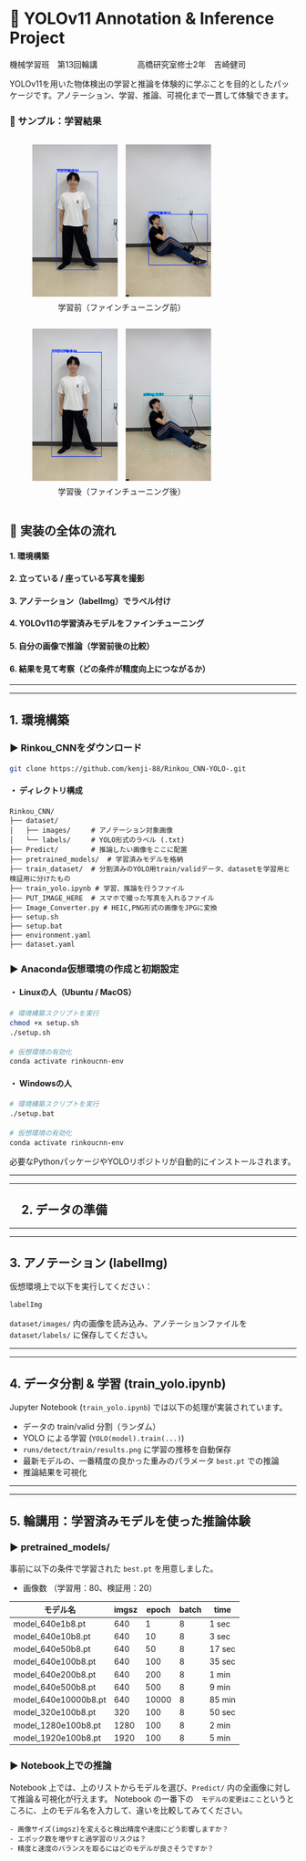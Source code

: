 # :memo: YOLOv11 Annotation & Inference Project

機械学習班　第13回輪講　　　　　高橋研究室修士2年　吉崎健司

YOLOv11を用いた物体検出の学習と推論を体験的に学ぶことを目的としたパッケージです。アノテーション、学習、推論、可視化まで一貫して体験できます。

<!-- ## :camera: サンプル：学習結果 -->
<!-- <h3>例：学習前（ファインチューニング前）</h3>
<p>
  <img src="runs/detect/pre_yolov11n/IMG_3555.jpg" width="250px" style="display:inline-block; margin-right:10px;">
  <img src="runs/detect/pre_yolov11n/IMG_3657.jpg" width="250px" style="display:inline-block;">
</p>

<h3>例：学習後（ファインチューニング後）</h3>
<p>
  <img src="runs/detect/predict/IMG_3555.jpg" width="250px" style="display:inline-block; margin-right:10px;">
  <img src="runs/detect/predict/IMG_3657.jpg" width="250px" style="display:inline-block;">
</p> -->
<h3>📸 サンプル：学習結果</h3>

<!-- 学習前 -->
<figure style="display:inline-block; text-align:center; margin-right:30px;">
  <img src="runs/detect/pre_yolov11n/IMG_3555.jpg" width="150px" style="margin-right:10px;">
  <img src="runs/detect/pre_yolov11n/IMG_3657.jpg" width="150px">
  <figcaption style="margin-top:5px;">学習前（ファインチューニング前）</figcaption>
</figure>

<!-- 学習後 -->
<figure style="display:inline-block; text-align:center;">
  <img src="runs/detect/predict/IMG_3555.jpg" width="150px" style="margin-right:10px;">
  <img src="runs/detect/predict/IMG_3657.jpg" width="150px">
  <figcaption style="margin-top:5px;">学習後（ファインチューニング後）</figcaption>
</figure>

## :triangular_flag_on_post: 実装の全体の流れ
#### 1. 環境構築
#### 2. 立っている / 座っている写真を撮影
#### 3. アノテーション（labelImg）でラベル付け
#### 4. YOLOv11の学習済みモデルをファインチューニング
#### 5. 自分の画像で推論（学習前後の比較）
#### 6. 結果を見て考察（どの条件が精度向上につながるか）



---------------------------------------------------------------------------------
---------------------------------------------------------------------------------

##  1. 環境構築
### ▶ Rinkou_CNNをダウンロード
```bash
git clone https://github.com/kenji-88/Rinkou_CNN-YOLO-.git
```
#### ・ ディレクトリ構成

```
Rinkou_CNN/
├── dataset/
│   ├── images/     # アノテーション対象画像
│   └── labels/     # YOLO形式のラベル (.txt)
├── Predict/        # 推論したい画像をここに配置
├── pretrained_models/  # 学習済みモデルを格納
├── train_dataset/  # 分割済みのYOLO用train/validデータ、datasetを学習用と検証用に分けたもの
├── train_yolo.ipynb # 学習、推論を行うファイル
├── PUT_IMAGE_HERE  # スマホで撮った写真を入れるファイル
├── Image_Converter.py # HEIC,PNG形式の画像をJPGに変換
├── setup.sh
├── setup.bat
├── environment.yaml
├── dataset.yaml
```


### ▶ Anaconda仮想環境の作成と初期設定

#### ・ Linuxの人（Ubuntu / MacOS）
```bash
# 環境構築スクリプトを実行
chmod +x setup.sh
./setup.sh

# 仮想環境の有効化
conda activate rinkoucnn-env
```

#### ・ Windowsの人
```bash
# 環境構築スクリプトを実行
./setup.bat

# 仮想環境の有効化
conda activate rinkoucnn-env
```

必要なPythonパッケージやYOLOリポジトリが自動的にインストールされます。

---------------------------------------------------------------------------------
---------------------------------------------------------------------------------

## 　2. データの準備




---------------------------------------------------------------------------------
---------------------------------------------------------------------------------

##  3. アノテーション (labelImg)

仮想環境上で以下を実行してください：

```bash
labelImg
```

`dataset/images/` 内の画像を読み込み、アノテーションファイルを `dataset/labels/` に保存してください。

---------------------------------------------------------------------------------
---------------------------------------------------------------------------------

##  4. データ分割 & 学習 (train_yolo.ipynb)

Jupyter Notebook (`train_yolo.ipynb`) では以下の処理が実装されています。

- データの train/valid 分割（ランダム）
- YOLO による学習 (`YOLO(model).train(...)`)
- `runs/detect/train/results.png` に学習の推移を自動保存
- 最新モデルの、一番精度の良かった重みのパラメータ `best.pt` での推論
- 推論結果を可視化

---------------------------------------------------------------------------------
---------------------------------------------------------------------------------

##  5. 輪講用：学習済みモデルを使った推論体験

### ▶ pretrained_models/
事前に以下の条件で学習された `best.pt` を用意しました。

- 画像数 （学習用：80、検証用：20）

| モデル名             | imgsz | epoch | batch | time |
|---------------------|--------|--------|--------|--------|
| model_640e1b8.pt    | 640    | 1      | 8      |  1 sec  |
| model_640e10b8.pt   | 640    | 10     | 8      |  3 sec  |
| model_640e50b8.pt   | 640    | 50     | 8      |  17 sec |
| model_640e100b8.pt  | 640    | 100    | 8      |  35 sec |
| model_640e200b8.pt  | 640    | 200    | 8      |  1 min  |
| model_640e500b8.pt  | 640    | 500    | 8      |  9 min  |
| model_640e10000b8.pt| 640    | 10000  | 8      |  85 min |
| model_320e100b8.pt  | 320    | 100    | 8      |  50 sec |
| model_1280e100b8.pt | 1280   | 100    | 8      |  2 min  |
| model_1920e100b8.pt | 1920   | 100    | 8      |  5 min  |

### ▶ Notebook上での推論

Notebook 上では、上のリストからモデルを選び、`Predict/` 内の全画像に対して推論＆可視化が行えます。
Notebook の一番下の　`モデルの変更はここ`というところに、上のモデル名を入力して、違いを比較してみてください。

	- 画像サイズ(imgsz)を変えると検出精度や速度にどう影響しますか？
	- エポック数を増やすと過学習のリスクは？
	- 精度と速度のバランスを取るにはどのモデルが良さそうですか？




